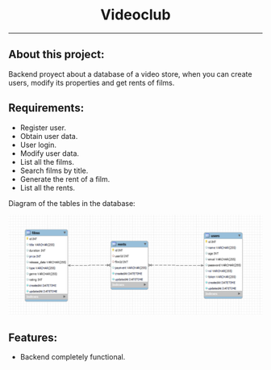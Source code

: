 <h1 align="center">Videoclub</h1>

---

## About this project:

Backend proyect about a database of a video store, when you can create users, modify its properties and get rents of films.

## Requirements:

* Register user.
* Obtain user data.
* User login.
* Modify user data.
* List all the films.
* Search films by title.
* Generate the rent of a film.
* List all the rents.

Diagram of the tables in the database:  

<img src="/img/capturaRelaciones.png">

## Features:

* Backend completely functional.